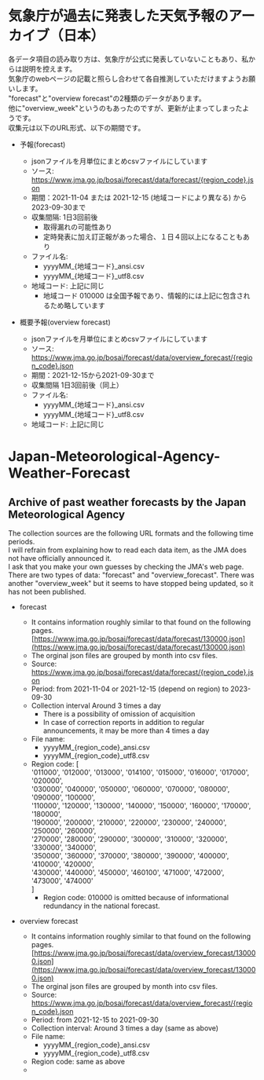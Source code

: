 # 気象庁が過去に発表した天気予報のアーカイブ（日本）  
各データ項目の読み取り方は、気象庁が公式に発表していないこともあり、私からは説明を控えます。  
気象庁のwebページの記載と照らし合わせて各自推測していただけますようお願いします。  
"forecast"と"overview forecast"の2種類のデータがあります。  
他に"overview_week"というのもあったのですが、更新が止まってしまったようです。  
収集元は以下のURL形式、以下の期間です。  

- 予報(forecast)  
  - jsonファイルを月単位にまとめcsvファイルにしています  
  - ソース: https://www.jma.go.jp/bosai/forecast/data/forecast/{region_code}.json  
  - 期間：2021-11-04 または 2021-12-15 (地域コードにより異なる) から2023-09-30まで  
  - 収集間隔: 1日3回前後
    - 取得漏れの可能性あり
    - 定時発表に加え訂正報があった場合、１日４回以上になることもあり   
  - ファイル名:    
    - yyyyMM_{地域コード}_ansi.csv  
    - yyyyMM_{地域コード}_utf8.csv  
  - 地域コード: 上記に同じ  
    - 地域コード 010000 は全国予報であり、情報的には上記に包含されるため略しています
   
- 概要予報(overview forecast)  
  - jsonファイルを月単位にまとめcsvファイルにしています  
  - ソース: https://www.jma.go.jp/bosai/forecast/data/overview_forecast/{region_code}.json  
  - 期間：2021-12-15から2021-09-30まで  
  - 収集間隔 1日3回前後（同上）   
  - ファイル名:  
    - yyyyMM_{地域コード}_ansi.csv  
    - yyyyMM_{地域コード}_utf8.csv  
  - 地域コード: 上記に同じ

  
# Japan-Meteorological-Agency-Weather-Forecast
## Archive of past weather forecasts by the Japan Meteorological Agency  
The collection sources are the following URL formats and the following time periods.  
I will refrain from explaining how to read each data item, as the JMA does not have officially announced it.  
I ask that you make your own guesses by checking the JMA's web page.  
There are two types of data: "forecast" and "overview_forecast".
There was another "overview_week" but it seems to have stopped being updated, so it has not been published.

- forecast
  - It contains information roughly similar to that found on the following pages.  
    [https://www.jma.go.jp/bosai/forecast/data/forecast/130000.json](https://www.jma.go.jp/bosai/forecast/data/forecast/130000.json)  
  - The orginal json files are grouped by month into csv files.  
  - Source: https://www.jma.go.jp/bosai/forecast/data/forecast/{region_code}.json  
  - Period: from 2021-11-04 or 2021-12-15 (depend on region) to 2023-09-30  
  - Collection interval Around 3 times a day
    - There is a possibility of omission of acquisition
    - In case of correction reports in addition to regular announcements, it may be more than 4 times a day
  - File name:  
    - yyyyMM_{region_code}_ansi.csv  
    - yyyyMM_{region_code}_utf8.csv  
  - Region code: [  
                '011000', '012000', '013000', '014100', '015000', '016000', '017000', '020000',   
                '030000', '040000', '050000', '060000', '070000', '080000', '090000', '100000',  
                '110000', '120000', '130000', '140000', '150000', '160000', '170000', '180000',  
                '190000', '200000', '210000', '220000', '230000', '240000', '250000', '260000',  
                '270000', '280000', '290000', '300000', '310000', '320000', '330000', '340000',  
                '350000', '360000', '370000', '380000', '390000', '400000', '410000', '420000',  
                '430000', '440000', '450000', '460100', '471000', '472000', '473000', '474000'  
                ]  
    - Region code: 010000 is omitted because of informational redundancy in the national forecast.  

- overview forecast
  - It contains information roughly similar to that found on the following pages.  
    [https://www.jma.go.jp/bosai/forecast/data/overview_forecast/130000.json](https://www.jma.go.jp/bosai/forecast/data/overview_forecast/130000.json)  
  - The orginal json files are grouped by month into csv files.  
  - Source: https://www.jma.go.jp/bosai/forecast/data/overview_forecast/{region_code}.json  
  - Period: from 2021-12-15 to 2021-09-30  
  - Collection interval: Around 3 times a day (same as above)   
  - File name:  
    - yyyyMM_{region_code}_ansi.csv  
    - yyyyMM_{region_code}_utf8.csv  
  - Region code: same as above
  - 
